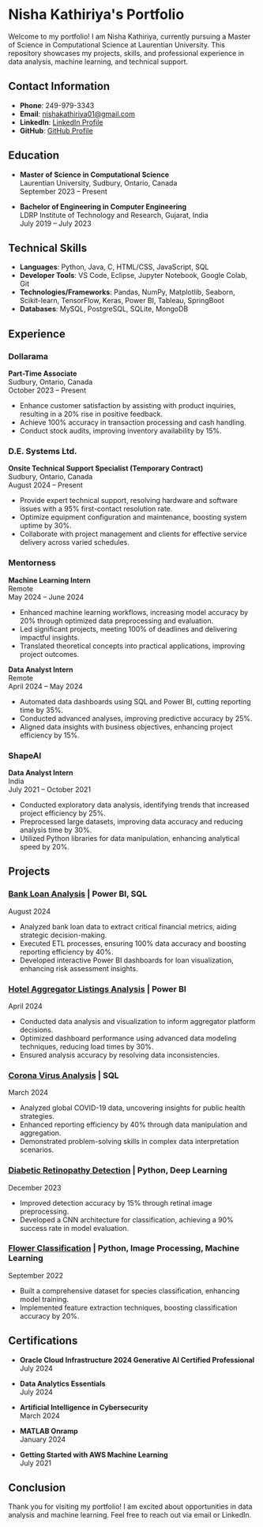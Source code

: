 # Nisha Kathiriya's Portfolio

Welcome to my portfolio! I am Nisha Kathiriya, currently pursuing a Master of Science in Computational Science at Laurentian University. This repository showcases my projects, skills, and professional experience in data analysis, machine learning, and technical support.

## Contact Information
- **Phone**: 249-979-3343
- **Email**: [nishakathiriya01@gmail.com](mailto:nishakathiriya01@gmail.com)
- **LinkedIn**: [LinkedIn Profile](https://www.linkedin.com/in/nisha-kathiriya-5716a1206/)
- **GitHub**: [GitHub Profile](https://github.com/nishakathiriya)

## Education
- **Master of Science in Computational Science**  
  Laurentian University, Sudbury, Ontario, Canada  
  September 2023 – Present

- **Bachelor of Engineering in Computer Engineering**  
  LDRP Institute of Technology and Research, Gujarat, India  
  July 2019 – July 2023

## Technical Skills
- **Languages**: Python, Java, C, HTML/CSS, JavaScript, SQL
- **Developer Tools**: VS Code, Eclipse, Jupyter Notebook, Google Colab, Git
- **Technologies/Frameworks**: Pandas, NumPy, Matplotlib, Seaborn, Scikit-learn, TensorFlow, Keras, Power BI, Tableau, SpringBoot
- **Databases**: MySQL, PostgreSQL, SQLite, MongoDB

## Experience

### Dollarama
**Part-Time Associate**  
Sudbury, Ontario, Canada  
October 2023 – Present
- Enhance customer satisfaction by assisting with product inquiries, resulting in a 20% rise in positive feedback.
- Achieve 100% accuracy in transaction processing and cash handling.
- Conduct stock audits, improving inventory availability by 15%.

### D.E. Systems Ltd.
**Onsite Technical Support Specialist (Temporary Contract)**  
Sudbury, Ontario, Canada  
August 2024 – Present
- Provide expert technical support, resolving hardware and software issues with a 95% first-contact resolution rate.
- Optimize equipment configuration and maintenance, boosting system uptime by 30%.
- Collaborate with project management and clients for effective service delivery across varied schedules.

### Mentorness
**Machine Learning Intern**  
Remote  
May 2024 – June 2024
- Enhanced machine learning workflows, increasing model accuracy by 20% through optimized data preprocessing and evaluation.
- Led significant projects, meeting 100% of deadlines and delivering impactful insights.
- Translated theoretical concepts into practical applications, improving project outcomes.

**Data Analyst Intern**  
Remote  
April 2024 – May 2024
- Automated data dashboards using SQL and Power BI, cutting reporting time by 35%.
- Conducted advanced analyses, improving predictive accuracy by 25%.
- Aligned data insights with business objectives, enhancing project efficiency by 15%.

### ShapeAI
**Data Analyst Intern**  
India  
July 2021 – October 2021
- Conducted exploratory data analysis, identifying trends that increased project efficiency by 25%.
- Preprocessed large datasets, improving data accuracy and reducing analysis time by 30%.
- Utilized Python libraries for data manipulation, enhancing analytical speed by 20%.

## Projects

### [Bank Loan Analysis](#) | Power BI, SQL  
August 2024
- Analyzed bank loan data to extract critical financial metrics, aiding strategic decision-making.
- Executed ETL processes, ensuring 100% data accuracy and boosting reporting efficiency by 40%.
- Developed interactive Power BI dashboards for loan visualization, enhancing risk assessment insights.

### [Hotel Aggregator Listings Analysis](#) | Power BI  
April 2024
- Conducted data analysis and visualization to inform aggregator platform decisions.
- Optimized dashboard performance using advanced data modeling techniques, reducing load times by 30%.
- Ensured analysis accuracy by resolving data inconsistencies.

### [Corona Virus Analysis](#) | SQL  
March 2024
- Analyzed global COVID-19 data, uncovering insights for public health strategies.
- Enhanced reporting efficiency by 40% through data manipulation and aggregation.
- Demonstrated problem-solving skills in complex data interpretation scenarios.

### [Diabetic Retinopathy Detection](#) | Python, Deep Learning  
December 2023
- Improved detection accuracy by 15% through retinal image preprocessing.
- Developed a CNN architecture for classification, achieving a 90% success rate in model evaluation.

### [Flower Classification](#) | Python, Image Processing, Machine Learning  
September 2022
- Built a comprehensive dataset for species classification, enhancing model training.
- Implemented feature extraction techniques, boosting classification accuracy by 20%.

## Certifications
- **Oracle Cloud Infrastructure 2024 Generative AI Certified Professional**  
  July 2024

- **Data Analytics Essentials**  
  July 2024

- **Artificial Intelligence in Cybersecurity**  
  March 2024

- **MATLAB Onramp**  
  January 2024

- **Getting Started with AWS Machine Learning**  
  July 2021

## Conclusion
Thank you for visiting my portfolio! I am excited about opportunities in data analysis and machine learning. Feel free to reach out via email or LinkedIn.
